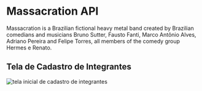# Massacration API

Massacration is a Brazilian fictional heavy metal band created by Brazilian comedians and musicians Bruno Sutter, Fausto Fanti, Marco Antônio Alves, Adriano Pereira and Felipe Torres, all members of the comedy group Hermes e Renato.

## Tela de Cadastro de Integrantes

![tela inicial de cadastro de integrantes](https://user-images.githubusercontent.com/8905515/218265553-74ca4797-f351-4802-92c2-27e938c0c064.PNG)
